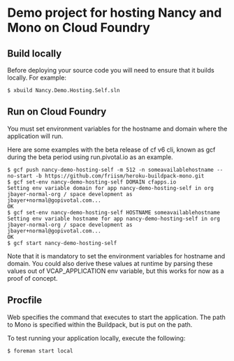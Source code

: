 Demo project for hosting Nancy and Mono on Cloud Foundry
=================================================

Build locally
-------------
Before deploying your source code you will need to ensure that it builds locally. For example:

	$ xbuild Nancy.Demo.Hosting.Self.sln

Run on Cloud Foundry
--------------------
You must set environment variables for the hostname and domain where the application will run.

Here are some examples with the beta release of cf v6 cli, known as gcf during the beta period using run.pivotal.io as an example.

```
$ gcf push nancy-demo-hosting-self -m 512 -n someavailablehostname --no-start -b https://github.com/friism/heroku-buildpack-mono.git
$ gcf set-env nancy-demo-hosting-self DOMAIN cfapps.io
Setting env variable domain for app nancy-demo-hosting-self in org jbayer-normal-org / space development as jbayer+normal@gopivotal.com...
OK
$ gcf set-env nancy-demo-hosting-self HOSTNAME someavailablehostname
Setting env variable hostname for app nancy-demo-hosting-self in org jbayer-normal-org / space development as jbayer+normal@gopivotal.com...
OK
$ gcf start nancy-demo-hosting-self
```

Note that it is mandatory to set the environment variables for hostname and domain. You could also derive these values at runtime by parsing these values out of VCAP_APPLICATION env variable, but this works for now as a proof of concept.

Procfile
--------
Web specifies the command that executes to start the application. The path to Mono is specified within the Buildpack, but is put on the path.

To test running your application locally, execute the following:

	$ foreman start local
  

